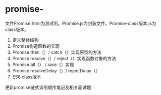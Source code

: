 # promise-


文件Promise.html为测试用。Promise.js为封装文件。Promise-class版本.js为class版本。

1. 定义整体结构
2. Promise构造函数的实现
3. Promise.then（）/ catch（）实现原型的方法
4. Promise.resolve（）/ reject（）实现函数对象的方法
5. Promise.all（） / race（）实现
6. Promise.resolveDelay（）/ rejectDalay（）
7. ES6 class版本

更新promise链式调用顺序笔记及相关面试题
